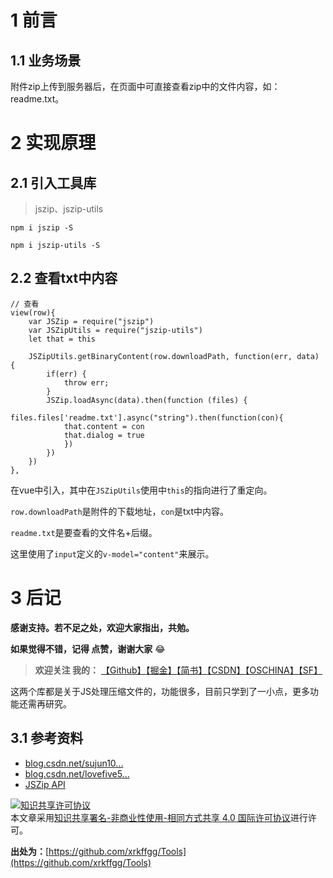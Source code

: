 # 1 前言
## 1.1 业务场景
附件zip上传到服务器后，在页面中可直接查看zip中的文件内容，如：readme.txt。
# 2 实现原理
## 2.1 引入工具库
> jszip、jszip-utils

`npm i jszip -S`

`npm i jszip-utils -S`
## 2.2 查看txt中内容
```
// 查看
view(row){
    var JSZip = require("jszip")
    var JSZipUtils = require("jszip-utils")
    let that = this

    JSZipUtils.getBinaryContent(row.downloadPath, function(err, data) {
        if(err) {
            throw err; 
        }
        JSZip.loadAsync(data).then(function (files) {
            files.files['readme.txt'].async("string").then(function(con){
            that.content = con
            that.dialog = true
            })
        })
    })
},
```
在vue中引入，其中在`JSZipUtils`使用中`this`的指向进行了重定向。

`row.downloadPath`是附件的下载地址，`con`是txt中内容。

`readme.txt`是要查看的文件名+后缀。

这里使用了`input`定义的`v-model="content"`来展示。



# 3 后记
**感谢支持。若不足之处，欢迎大家指出，共勉。**

**如果觉得不错，记得 点赞，谢谢大家** 😂 
> **欢迎关注 我的：** [【Github】](https://github.com/xrkffgg/Tools)[【掘金】](https://juejin.im/user/59c369496fb9a00a4843a3e2/posts)[【简书】](https://www.jianshu.com/u/4ca4daac5890)[【CSDN】](https://blog.csdn.net/xrk_ffgg)[【OSCHINA】](https://my.oschina.net/xrkffgg)[【SF】](https://segmentfault.com/u/xrkffgg/articles)

这两个库都是关于JS处理压缩文件的，功能很多，目前只学到了一小点，更多功能还需再研究。
## 3.1 参考资料
- [blog.csdn.net/sujun10...](https://blog.csdn.net/sujun10/article/details/76038886)
- [blog.csdn.net/lovefive5...](https://blog.csdn.net/lovefive5/article/details/80527320)
- [JSZip API](https://stuk.github.io/jszip/documentation/api_jszip.html)

<a rel="license" href="http://creativecommons.org/licenses/by-nc-sa/4.0/"><img alt="知识共享许可协议" style="border-width:0" src="https://user-gold-cdn.xitu.io/2019/4/23/16a4837df5394a7c?w=88&h=31&f=png&s=1888" /></a><br />本文章采用<a rel="license" href="http://creativecommons.org/licenses/by-nc-sa/4.0/">知识共享署名-非商业性使用-相同方式共享 4.0 国际许可协议</a>进行许可。

**出处为：**[https://github.com/xrkffgg/Tools](https://github.com/xrkffgg/Tools)
